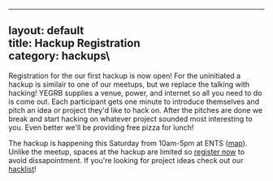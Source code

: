 ------------------------------------------------------------------------

layout: default\
title: Hackup Registration\
category: hackups\
----

Registration for the our first hackup is now open! For the uninitiated a
hackup is similair to one of our meetups, but we replace the talking
with hacking! YEGRB supplies a venue, power, and internet so all you
need to do is come out. Each participant gets one minute to introduce
themselves and pitch an idea or project they'd like to hack on. After
the pitches are done we break and start hacking on whatever project
sounded most interesting to you. Even better we'll be providing free
pizza for lunch!

The hackup is happening this Saturday from 10am-5pm at ENTS
(<a href="http://maps.google.com/maps?f=q&source=s_q&hl=en&geocode=&q=10575+114th+Street+Edmonton,+AB+T5H+3J6+(ENTS)&sll=53.627208,-113.518526&sspn=0.006057,0.01929&ie=UTF8&hq=&hnear=10575+114+St+NW,+Edmonton,+Division+No.+11,+Alberta+T5H+3J7,+Canada&z=15">map</a>).
Unlike the meetup, spaces at the hackup are limited so
<a href="http://bit.ly/baiwqR">register now</a> to avoid dissapointment.
If you're looking for project ideas check out our
<a href="/hacklist/">hacklist</a>!

